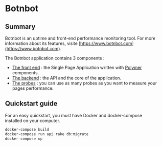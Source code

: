# Botnbot

## Summary

Botnbot is an uptime and front-end performance monitoring tool.
For more information about its features, visite [https://www.botnbot.com](https://www.botnbot.com).

The Botnbot application contains 3 components :
* [The front end](frontend/README.md) : the Single Page Application written with [Polymer](https://www.polymer-project.org/) components.
* [The backend](backend/README.md) : the API and the core of the application.
* [The probes](probe/README.md) : you can use as many probes as you want to measure your pages performance.

## Quickstart guide

For an easy quickstart, you must have Docker and docker-compose installed on your computer.

```sh
docker-compose build
docker-compose run api rake db:migrate
docker-compose up
```